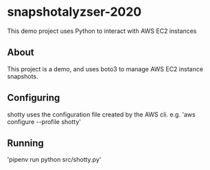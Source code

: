 # snapshotalyzser-2020
This demo project uses Python to interact with AWS EC2 instances

## About
This project is a demo, and uses boto3 to manage AWS EC2 instance snapshots.

## Configuring
shotty uses the configuration file created by the AWS cli. e.g.
'aws configure --profile shotty'

## Running
'pipenv run python src/shotty.py'
